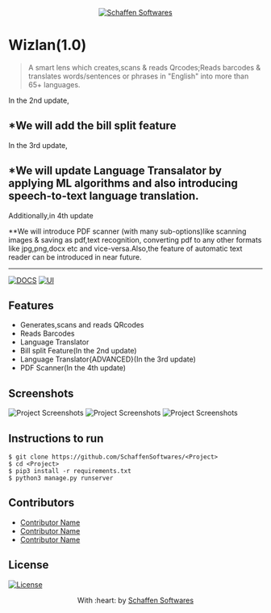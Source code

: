 <p align="center"><a href="https://www.schaffensofts.com" target="_blank"><img src="https://schaffensofts.com/img/logo.png" title="Schaffen Softwares" alt="Schaffen Softwares"></a>
</p>

# Wizlan(1.0)
> A smart lens which creates,scans & reads Qrcodes;Reads barcodes & translates words/sentences or phrases in "English" into more than 65+ languages.

In the 2nd update,

*We will add the bill split feature
-----
In the 3rd update,

*We will update Language Transalator by applying ML algorithms and also introducing speech-to-text language translation.
-----
Additionally,in 4th update

**We will introduce PDF scanner (with many sub-options)like scanning images & saving as pdf,text recognition, converting pdf to any other formats like jpg,png,docx etc and vice-versa.Also,the feature of automatic text reader can be introduced in near future.

---
[![DOCS](https://img.shields.io/badge/Documentation-see%20docs-green?style=flat-square&logo=appveyor)](INSERT_LINK_FOR_DOCS_HERE) 
  [![UI ](https://img.shields.io/badge/User%20Interface-Link%20to%20UI-orange?style=flat-square&logo=appveyor)](INSERT_UI_LINK_HERE)

## Features
- Generates,scans and reads QRcodes
- Reads Barcodes
- Language Translator
- Bill split Feature(In the 2nd update)
- Language Translator{ADVANCED}(In the 3rd update)
- PDF Scanner(In the 4th update)

## Screenshots
<img src="" alt="Project Screenshots">
<img src="" alt="Project Screenshots">
<img src="" alt="Project Screenshots">

## Instructions to run
```
$ git clone https://github.com/SchaffenSoftwares/<Project>
$ cd <Project>
$ pip3 install -r requirements.txt
$ python3 manage.py runserver
```

## Contributors
- <a href="https://github.com/<Contributor>">Contributor Name</a>
- <a href="https://github.com/<Contributor>">Contributor Name</a>
- <a href="https://github.com/<Contributor>">Contributor Name</a>

## License
[![License](http://img.shields.io/:license-mit-blue.svg?style=flat-square)](http://badges.mit-license.org)

<p align="center">
	With :heart: by <a href="https://www.schaffensofts.com" target="_blank">Schaffen Softwares</a>
</p>
